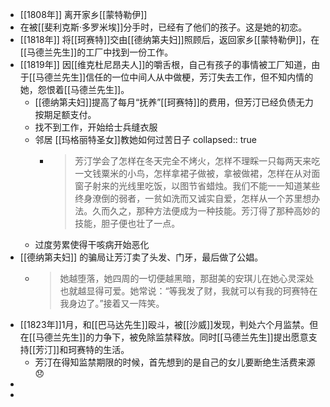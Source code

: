 - [[1808年]] 离开家乡[[蒙特勒伊]]
- 在被[[斐利克斯·多罗米埃]]分手时，已经有了他们的孩子。这是她的初恋。
- [[1818年]] 将[[珂赛特]]交由[[德纳第夫妇]]照顾后，返回家乡[[蒙特勒伊]]，在[[马德兰先生]]的工厂中找到一份工作。
- [[1819年]] 因[[维克杜尼昂夫人]]的嚼舌根，自己有孩子的事情被工厂知道，由于[[马德兰先生]]信任的一位中间人从中做梗，芳汀失去工作，但不知内情的她，怨恨着[[马德兰先生]]。
	- [[德纳第夫妇]]提高了每月“抚养”[[珂赛特]]的费用，但芳汀已经负债无力按期足额支付。
	- 找不到工作，开始给士兵缝衣服
	- 邻居 [[玛格丽特圣女]]教她如何过苦日子
	  collapsed:: true
		- > 芳汀学会了怎样在冬天完全不烤火，怎样不理睬一只每两天来吃一文钱粟米的小鸟，怎样拿裙子做被，拿被做裙，怎样在从对面窗子射来的光线里吃饭，以图节省蜡烛。我们不能一一知道某些终身潦倒的弱者，一贫如洗而又诚实自爱，怎样从一个苏里想办法。久而久之，那种方法便成为一种技能。芳汀得了那种高妙的技能，胆子便也壮了一点。
	- 过度劳累使得干咳病开始恶化
- [[德纳第夫妇]] 的骗局让芳汀卖了头发、门牙，最后做了公娼。
	- > 她越堕落，她四周的一切便越黑暗，那甜美的安琪儿在她心灵深处也就越显得可爱。她常说：“等我发了财，我就可以有我的珂赛特在我身边了。”接着又一阵笑。
- [[1823年]]1月，和[[巴马达先生]]殴斗，被[[沙威]]发现，判处六个月监禁。但在[[马德兰先生]]的力争下，被免除监禁释放。同时[[马德兰先生]]提出愿意支持[[芳汀]]和珂赛特的生活。
	- 芳汀在得知监禁期限的时候，首先想到的是自己的女儿要断绝生活费来源 😞
-
-
